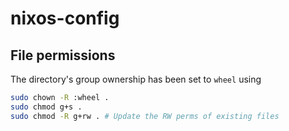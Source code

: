 # nixos-config 

## File permissions

The directory's group ownership has been set to `wheel` using

```sh
sudo chown -R :wheel .
sudo chmod g+s .
sudo chmod -R g+rw . # Update the RW perms of existing files
```
